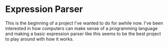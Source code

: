 # Expression Parser

This is the beginning of a project I've wanted to do for awhile now.  I've been interested in how computers can make sense of a programming language and making
a basic expression parser like this seems to be the best project to play around with how it works.  
